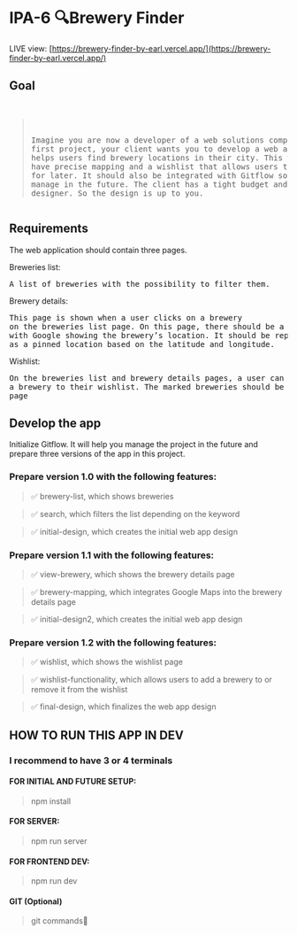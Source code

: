 # IPA-6 🔍Brewery Finder
LIVE view: [https://brewery-finder-by-earl.vercel.app/](https://brewery-finder-by-earl.vercel.app/)
<h2>Goal</h2>
<pre>

> Imagine you are now a developer of a web solutions company. As your first project, your client wants you to develop a web application that helps users find brewery locations in their city. This web app should have precise mapping and a wishlist that allows users to save breweries for later. It should also be integrated with Gitflow so it is easier to manage in the future.
> The client has a tight budget and doesn’t have a designer. So the design is up
> to you.</pre>

<h2>Requirements</h2>
The web application should contain three pages.
<p></p>
<p>Breweries list:</p> <pre>A list of breweries with the possibility to filter them.</pre>
<p>Brewery details:</p> <pre>This page is shown when a user clicks on a brewery
on the breweries list page. On this page, there should be a map integrated
with Google showing the brewery’s location. It should be represented
as a pinned location based on the latitude and longitude.</pre>

<p>Wishlist:</p> <pre>On the breweries list and brewery details pages, a user can add
a brewery to their wishlist. The marked breweries should be shown on this
page</pre>

<h2>Develop the app</h2>
<p>
Initialize Gitflow. It will help you manage the project in the future and prepare
three versions of the app in this project.</p>
<h3>Prepare version 1.0 with the following features:</h3>

> ✅ brewery-list, which shows breweries

> ✅ search, which filters the list depending on the keyword

> ✅ initial-design, which creates the initial web app design

<h3>Prepare version 1.1 with the following features:</h3>

> ✅ view-brewery, which shows the brewery details page

> ✅ brewery-mapping, which integrates Google Maps into the brewery details page

> ✅ initial-design2, which creates the initial web app design

<h3>Prepare version 1.2 with the following features:</h3>

> ✅ wishlist, which shows the wishlist page

> ✅ wishlist-functionality, which allows users to add a brewery to or remove it from the wishlist

> ✅ final-design, which finalizes the web app design

<h2>HOW TO RUN THIS APP IN DEV</h2>
<h3>I recommend to have 3 or 4 terminals</h3>

<h4>FOR INITIAL AND FUTURE SETUP:</h4>

> npm install

<h4>FOR SERVER:</h4>

> npm run server

<h4>FOR FRONTEND DEV:</h4>

> npm run dev

<h4>GIT (Optional)</h4>

> git commands🤞
